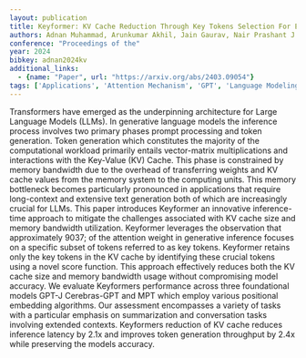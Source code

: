 ```yaml
---
layout: publication
title: Keyformer: KV Cache Reduction Through Key Tokens Selection For Efficient Generative Inference
authors: Adnan Muhammad, Arunkumar Akhil, Jain Gaurav, Nair Prashant J., Soloveychik Ilya, Kamath Purushotham
conference: "Proceedings of the"
year: 2024
bibkey: adnan2024kv
additional_links:
  - {name: "Paper", url: "https://arxiv.org/abs/2403.09054"}
tags: ['Applications', 'Attention Mechanism', 'GPT', 'Language Modeling', 'Model Architecture', 'Pretraining Methods', 'Prompting', 'RAG', 'Reinforcement Learning', 'Transformer']
---
```

Transformers have emerged as the underpinning architecture for Large Language Models (LLMs). In generative language models the inference process involves two primary phases prompt processing and token generation. Token generation which constitutes the majority of the computational workload primarily entails vector-matrix multiplications and interactions with the Key-Value (KV) Cache. This phase is constrained by memory bandwidth due to the overhead of transferring weights and KV cache values from the memory system to the computing units. This memory bottleneck becomes particularly pronounced in applications that require long-context and extensive text generation both of which are increasingly crucial for LLMs. This paper introduces Keyformer an innovative inference-time approach to mitigate the challenges associated with KV cache size and memory bandwidth utilization. Keyformer leverages the observation that approximately 9037; of the attention weight in generative inference focuses on a specific subset of tokens referred to as key tokens. Keyformer retains only the key tokens in the KV cache by identifying these crucial tokens using a novel score function. This approach effectively reduces both the KV cache size and memory bandwidth usage without compromising model accuracy. We evaluate Keyformers performance across three foundational models GPT-J Cerebras-GPT and MPT which employ various positional embedding algorithms. Our assessment encompasses a variety of tasks with a particular emphasis on summarization and conversation tasks involving extended contexts. Keyformers reduction of KV cache reduces inference latency by 2.1x and improves token generation throughput by 2.4x while preserving the models accuracy.
